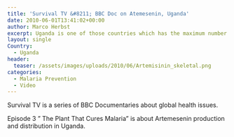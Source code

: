 ```yaml
---
title: 'Survival TV &#8211; BBC Doc on Atemesenin, Uganda'
date: 2010-06-01T13:41:02+00:00
author: Marco Herbst
excerpt: Uganda is one of those countries which has the maximum number of people affected by malaria, more than 12million got affected in 2007 and forty seven thousand out of these passed away. This BBC documentary shows how Artemesenin is produced and distributed in Uganda.
layout: single
Country:
  - Uganda
header:
  teaser: /assets/images/uploads/2010/06/Artemisinin_skeletal.png
categories:
  - Malaria Prevention
  - Video
---
```

Survival TV is a series of BBC Documentaries about global health issues.

Episode 3 &#8221; The Plant That Cures Malaria&#8221; is about Artemesenin production and distribution in Uganda.